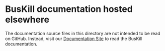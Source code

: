 # BusKill documentation hosted elsewhere

The documentation source files in this directory are not intended
to be read on GitHub. Instead, visit our
[Documentation Site](https://example.com/TODO) to
read the BusKill documentation.

